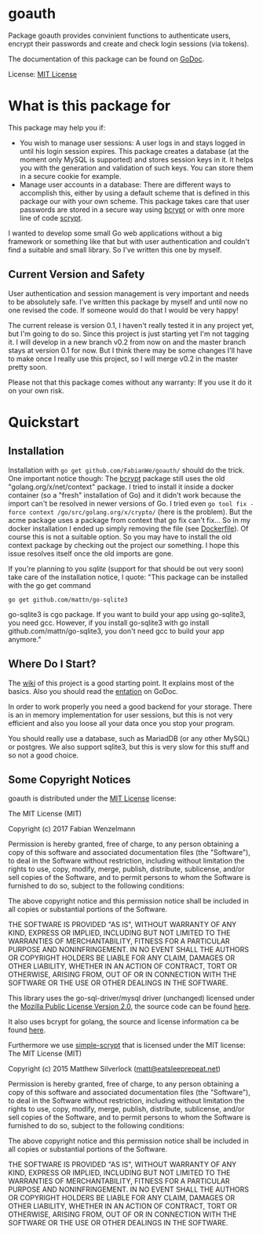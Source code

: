 # goauth
Package goauth provides convinient functions to authenticate users, encrypt their passwords and create and check login sessions (via tokens).

The documentation of this package can be found on [GoDoc](https://godoc.org/github.com/FabianWe/goauth).

License: [MIT License](https://opensource.org/licenses/MIT)

# What is this package for
This package may help you if:

 - You wish to manage user sessions: A user logs in and stays logged in until his login session expires. This package creates a database (at the moment only MySQL is supported) and stores session keys in it. It helps you with the generation and validation of such keys. You can store them in a secure cookie for example.
 - Manage user accounts in a database: There are different ways to accomplish this, either by using a default scheme that is defined in this package our with your own scheme. This package takes care that user passwords are stored in a secure way using [bcrypt](https://godoc.org/golang.org/x/crypto/bcrypt) or with onre more line of code [scrypt](https://godoc.org/golang.org/x/crypto/scrypt).

I wanted to develop some small Go web applications without a big framework or something like that but with user authentication and couldn't find a suitable and small library. So I've written this one by myself.

## Current Version and Safety
User authentication and session management is very important and needs to be absolutely safe. I've written this package by myself and until now no one revised the code. If someone would do that I would be very happy!

The current release is version 0.1, I haven't really tested it in any project yet, but I'm going to do so. Since this project is just starting yet I'm not tagging it. I will develop in a new branch v0.2 from now on and the master branch stays at version 0.1 for now. But I think there may be some changes I'll have to make once I really use this project, so I will merge v0.2 in the master pretty soon.

Please not that this package comes without any warranty: If you use it do it on your own risk.

# Quickstart
## Installation
Installation with `go get github.com/FabianWe/goauth/` should do the trick. One important notice though: The [bcrypt](https://godoc.org/github.com/FabianWe/goauth "bcrypt") package still uses the old "golang.org/x/net/context" package. I tried to install it inside a docker container (so a "fresh" installation of Go) and it didn't work because the import can't be resolved in newer versions of Go. I tried even `go tool fix -force context /go/src/golang.org/x/crypto/` (here is the problem). But the acme package uses a package from context that go fix can't fix... So in my docker installation I ended up simply removing the file (see [Dockerfile](./Dockerfile)). Of course this is not a suitable option. So you may have to install the old context package by checking out the project our something. I hope this issue resolves itself once the old imports are gone.

If you're planning to you *sqlite* (support for that should be out very soon) take care of the installation notice, I quote:
"This package can be installed with the go get command

    go get github.com/mattn/go-sqlite3

go-sqlite3 is cgo package. If you want to build your app using go-sqlite3, you need gcc. However, if you install go-sqlite3 with go install github.com/mattn/go-sqlite3, you don't need gcc to build your app anymore."

## Where Do I Start?
The [wiki](https://github.com/FabianWe/goauth/wiki) of this project is a good starting point. It explains most of the basics. Also you should read the [
entation](https://godoc.org/github.com/FabianWe/goauth) on GoDoc.

In order to work properly you need a good backend for your storage. There is an in memory implementation for user sessions, but this is not very efficient and also you loose all your data once you stop your program.

You should really use a database, such as MariadDB (or any other MySQL) or postgres. We also support sqlite3, but this is very slow for this stuff and so not a good choice.

## Some Copyright Notices
goauth is distributed under the [MIT License](https://opensource.org/licenses/MIT) license:

The MIT License (MIT)

Copyright (c) 2017 Fabian Wenzelmann

Permission is hereby granted, free of charge, to any person obtaining a copy
of this software and associated documentation files (the "Software"), to deal
in the Software without restriction, including without limitation the rights
to use, copy, modify, merge, publish, distribute, sublicense, and/or sell
copies of the Software, and to permit persons to whom the Software is
furnished to do so, subject to the following conditions:

The above copyright notice and this permission notice shall be included in all
copies or substantial portions of the Software.

THE SOFTWARE IS PROVIDED "AS IS", WITHOUT WARRANTY OF ANY KIND, EXPRESS OR
IMPLIED, INCLUDING BUT NOT LIMITED TO THE WARRANTIES OF MERCHANTABILITY,
FITNESS FOR A PARTICULAR PURPOSE AND NONINFRINGEMENT. IN NO EVENT SHALL THE
AUTHORS OR COPYRIGHT HOLDERS BE LIABLE FOR ANY CLAIM, DAMAGES OR OTHER
LIABILITY, WHETHER IN AN ACTION OF CONTRACT, TORT OR OTHERWISE, ARISING FROM,
OUT OF OR IN CONNECTION WITH THE SOFTWARE OR THE USE OR OTHER DEALINGS IN THE
SOFTWARE.

This library uses the go-sql-driver/mysql driver (unchanged) licensed under the [Mozilla Public License Version 2.0](https://www.mozilla.org/en-US/MPL/2.0/), the source code can be found [here](https://github.com/go-sql-driver/mysql).

It also uses bcrypt for golang, the source and license information ca be found [here](https://github.com/golang/crypto).

Furthermore we use [simple-scrypt](https://github.com/elithrar/simple-scrypt) that is licensed under the MIT license:
The MIT License (MIT)

Copyright (c) 2015 Matthew Silverlock (matt@eatsleeprepeat.net)

Permission is hereby granted, free of charge, to any person obtaining a copy
of this software and associated documentation files (the "Software"), to deal
in the Software without restriction, including without limitation the rights
to use, copy, modify, merge, publish, distribute, sublicense, and/or sell
copies of the Software, and to permit persons to whom the Software is
furnished to do so, subject to the following conditions:

The above copyright notice and this permission notice shall be included in all
copies or substantial portions of the Software.

THE SOFTWARE IS PROVIDED "AS IS", WITHOUT WARRANTY OF ANY KIND, EXPRESS OR
IMPLIED, INCLUDING BUT NOT LIMITED TO THE WARRANTIES OF MERCHANTABILITY,
FITNESS FOR A PARTICULAR PURPOSE AND NONINFRINGEMENT. IN NO EVENT SHALL THE AUTHORS OR COPYRIGHT HOLDERS BE LIABLE FOR ANY CLAIM, DAMAGES OR OTHER LIABILITY, WHETHER IN AN ACTION OF CONTRACT, TORT OR OTHERWISE, ARISING FROM, OUT OF OR IN CONNECTION WITH THE SOFTWARE OR THE USE OR OTHER DEALINGS IN THE SOFTWARE.
